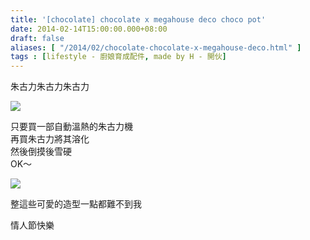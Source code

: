```yaml
---
title: '[chocolate] chocolate x megahouse deco choco pot'
date: 2014-02-14T15:00:00.000+08:00
draft: false
aliases: [ "/2014/02/chocolate-chocolate-x-megahouse-deco.html" ]
tags : [lifestyle - 廚娘育成配件, made by H - 開伙]
---
```


朱古力朱古力朱古力  

![](/images/megahousechoco.jpg)

  
只要買一部自動溫熱的朱古力機  
再買朱古力將其溶化  
然後倒摸後雪硬  
OK～  

![](/images/megahousechoco1.jpg)

整這些可愛的造型一點都難不到我  
  
  

  

  
情人節快樂
